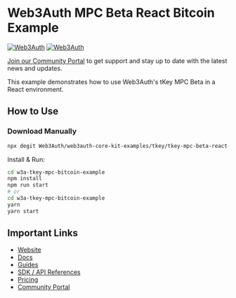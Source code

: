 # Web3Auth MPC Beta React Bitcoin Example

[![Web3Auth](https://img.shields.io/badge/Web3Auth-SDK-blue)](https://web3auth.io/docs/sdk/tkey)
[![Web3Auth](https://img.shields.io/badge/Web3Auth-Community-cyan)](https://community.web3auth.io)

[Join our Community Portal](https://community.web3auth.io/) to get support and stay up to date with the latest news and updates.

This example demonstrates how to use Web3Auth's tKey MPC Beta in a React environment.

## How to Use

### Download Manually

```bash
npx degit Web3Auth/web3auth-core-kit-examples/tkey/tkey-mpc-beta-react-bitcoin-example w3a-tkey-mpc-bitcoin-example
```

Install & Run:

```bash
cd w3a-tkey-mpc-bitcoin-example
npm install
npm run start
# or
cd w3a-tkey-mpc-bitcoin-example
yarn
yarn start
```

## Important Links

- [Website](https://web3auth.io)
- [Docs](https://web3auth.io/docs)
- [Guides](https://web3auth.io/docs/guides)
- [SDK / API References](https://web3auth.io/docs/sdk)
- [Pricing](https://web3auth.io/pricing.html)
- [Community Portal](https://community.web3auth.io)